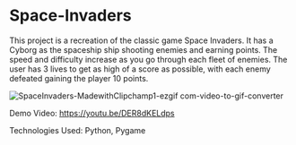 # Space-Invaders
This project is a recreation of the classic game Space Invaders. It has a Cyborg as the spaceship ship shooting enemies and earning points. The speed and difficulty increase as you go through each fleet of enemies. The user has 3 lives to get as high of a score as possible, with each enemy defeated gaining the player 10 points.

![SpaceInvaders-MadewithClipchamp1-ezgif com-video-to-gif-converter](https://github.com/AnsonLiang26/Space-Invaders/assets/97000123/38ae5f0a-69cb-4065-ab07-c1fca199be01)

Demo Video: https://youtu.be/DER8dKELdps

Technologies Used: Python, Pygame
